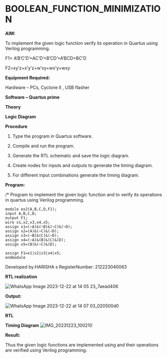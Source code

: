 # BOOLEAN_FUNCTION_MINIMIZATION

**AIM:**

To implement the given logic function verify its operation in Quartus using Verilog programming.

F1= A’B’C’D’+AC’D’+B’CD’+A’BCD+BC’D 

F2=xy’z+x’y’z+w’xy+wx’y+wxy

**Equipment Required:**

Hardware – PCs, Cyclone II , USB flasher

**Software – Quartus prime**

**Theory**

**Logic Diagram**

**Procedure**

1.	Type the program in Quartus software.

2.	Compile and run the program.

3.	Generate the RTL schematic and save the logic diagram.

4.	Create nodes for inputs and outputs to generate the timing diagram.

5.	For different input combinations generate the timing diagram.


**Program:**

/* Program to implement the given logic function and to verify its operations in quartus using Verilog programming. 
```
module ex2(A,B,C,D,F1);
input A,B,C,D;
output F1;
wire x1,x2,x3,x4,x5;
assign x1=(~A)&(~B)&(~C)&(~D);
assign x2=(A)&(~C)&(~D);
assign x3=(~B)&(C)&(~D);
assign x4=(~A)&(B)&(C)&(D);
assign x5=(B)&(~C)&(D);

assign F1=x1|x2|x3|x4|x5;
endmodule
```
Developed by:HARISHA s RegisterNumber: 212223040063


**RTL realization**

![WhatsApp Image 2023-12-22 at 14 05 23_7aead406](https://github.com/Kamal-Raj-A/Experiment--02-Implementation-of-combinational-logic-/assets/145742556/f3211b49-bd3c-4302-b3a9-f71f4ba58fe1)

**Output:**

![WhatsApp Image 2023-12-22 at 14 07 03_020500d0](https://github.com/Kamal-Raj-A/Experiment--02-Implementation-of-combinational-logic-/assets/145742556/5e57d2a5-c8e3-4ba8-988e-042ebba5119b)

**RTL**

**Timing Diagram**
![IMG_20231223_100210](https://github.com/Kamal-Raj-A/Experiment--02-Implementation-of-combinational-logic-/assets/145742556/61447713-d289-43b1-a284-df6ea5067c3c)

**Result:**

Thus the given logic functions are implemented using and their operations are verified using Verilog programming.

